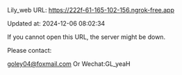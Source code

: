Lily_web URL: https://222f-61-165-102-156.ngrok-free.app

Updated at: 2024-12-06 08:02:34

If you cannot open this URL, the server might be down.

Please contact: 

goley04@foxmail.com Or Wechat:GL_yeaH
